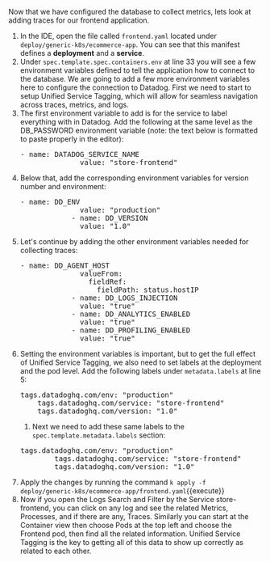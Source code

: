 Now that we have configured the database to collect metrics, lets look at adding traces for our frontend application.

1.  In the IDE, open the file called `frontend.yaml` located under `deploy/generic-k8s/ecommerce-app`. You can see that this manifest defines a **deployment** and a **service**. 
2.  Under `spec.template.spec.containers.env` at line 33 you will see a few environment variables defined to tell the application how to connect to the database. We are going to add a few more environment variables here to configure the connection to Datadog. First we need to start to setup Unified Service Tagging, which will allow for seamless navigation across traces, metrics, and logs. 
3.  The first environment variable to add is for the service to label everything with in Datadog. Add the following at the same level as the DB_PASSWORD environment variable (note: the text below is formatted to paste properly in the editor):
    <pre class="file" data-target="clipboard">
    - name: DATADOG_SERVICE_NAME
                  value: "store-frontend"</pre>
4.  Below that, add the corresponding environment variables for version number and environment:
    <pre class="file" data-target="clipboard">- name: DD_ENV
                  value: "production"
                - name: DD_VERSION
                  value: "1.0"</pre>
5.  Let's continue by adding the other environment variables needed for collecting traces:
    <pre class="file" data-target="clipboard">- name: DD_AGENT_HOST
                  valueFrom:
                    fieldRef:
                      fieldPath: status.hostIP
                - name: DD_LOGS_INJECTION
                  value: "true"
                - name: DD_ANALYTICS_ENABLED
                  value: "true"
                - name: DD_PROFILING_ENABLED
                  value: "true"</pre>
6.  Setting the environment variables is important, but to get the full effect of Unified Service Tagging, we also need to set labels at the deployment and the pod level. Add the following labels under `metadata.labels` at line 5:
    <pre class="file" data-target="clipboard">tags.datadoghq.com/env: "production"
        tags.datadoghq.com/service: "store-frontend"
        tags.datadoghq.com/version: "1.0"</pre>
    1.  Next we need to add these same labels to the `spec.template.metadata.labels` section:
    <pre class="file" data-target="clipboard">tags.datadoghq.com/env: "production"
            tags.datadoghq.com/service: "store-frontend"
            tags.datadoghq.com/version: "1.0"</pre>
7.  Apply the changes by running the command `k apply -f deploy/generic-k8s/ecommerce-app/frontend.yaml`{{execute}}
8.  Now if you open the Logs Search and Filter by the Service store-frontend, you can click on any log and see the related Metrics, Processes, and if there are any, Traces. Similarly you can start at the Container view then choose Pods at the top left and choose the Frontend pod, then find all the related information. Unified Service Tagging is the key to getting all of this data to show up correctly as related to each other.